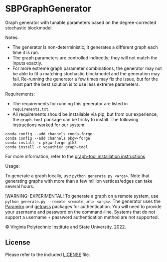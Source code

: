 # SBPGraphGenerator

Graph generator with tunable parameters based on the degree-corrected stochastic blockmodel.

Notes:
- The generator is non-deterministic; it generates a different graph each time it is run.
- The graph parameters are controlled indirectly; they will not match the inputs exactly.
- For more extreme graph parameter combinations, the generator may not be able to fit a matching stochastic blockmodel and the generation may fail. Re-running the generator a few times may fix the issue, but for the most part the best solution is to use less extreme parameters.

Requirements:
- The requirements for running this generator are listed in `requirements.txt`.
- All requirements should be installable via pip, but from our experience, the `graph-tool` package can be tricky to install. The following instructions worked for our system:
```
conda config --add channels conda-forge
conda config --add channels pkgw-forge
conda install -c pkgw-forge gtk3 
conda install -c vgauthier graph-tool
```
For more information, refer to the [graph-tool installation instructions](https://git.skewed.de/count0/graph-tool/-/wikis/installation-instructions)

Usage:

To generate a graph locally, use `python generate.py <args>`. Note that generating graphs with more than a few million vertices/edges can take several hours.

!WARNING: EXPERIMENTAL! To generate a graph on a remote system, use `python generate.py --remote <remote_url> <args>`. The generator uses the [Paramiko](https://www.paramiko.org/) and [getpass](https://docs.python.org/3/library/getpass.html) packages for authentication. You will need to provide your username and password on the command-line. Systems that do not support a username + password authentication method are not supported.

&copy; Virginia Polytechnic Institute and State University, 2022.

## License

Please refer to the included [LICENSE](./LICENSE) file.
